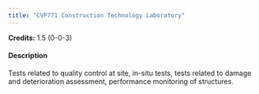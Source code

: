 ```yaml
---
title: "CVP771 Construction Technology Laboratory"
---
```

**Credits:** 1.5 (0-0-3)

#### Description
Tests related to quality control at site, in-situ tests, tests related to damage and deterioration assessment, performance monitoring of structures.